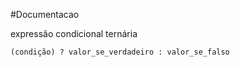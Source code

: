 #Documentacao

expressão condicional ternária

    (condição) ? valor_se_verdadeiro : valor_se_falso

